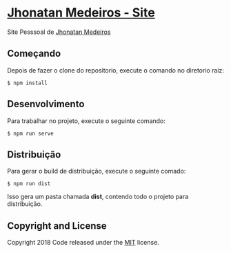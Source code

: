 # [Jhonatan Medeiros - Site](http://jhonatanmedeiros.com)

Site Pesssoal de [Jhonatan Medeiros](http://jhonatanmedeiros.com)

## Começando

Depois de fazer o clone do repositorio, execute o comando no diretorio raiz:

```$ npm install```

## Desenvolvimento

Para trabalhar no projeto, execute o seguinte comando:

```$ npm run serve```

## Distribuição

Para gerar o build de distribuição, execute o seguinte comado:

```$ npm run dist```

Isso gera um pasta chamada **dist**, contendo todo o projeto para distribuição.

## Copyright and License

Copyright 2018 Code released under the [MIT](https://github.com/JhonatanMedeiros/site-portfolio/blob/master/LICENSE) license.